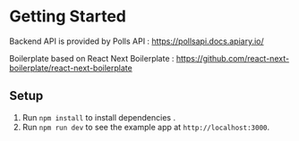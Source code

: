 # Getting Started

Backend API is provided by Polls API : https://pollsapi.docs.apiary.io/

Boilerplate based on React Next Boilerplate : https://github.com/react-next-boilerplate/react-next-boilerplate

## Setup

1. Run `npm install` to install dependencies .
2. Run `npm run dev` to see the example app at `http://localhost:3000`.
